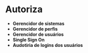 Autoriza
========

- **Gerencidor de sistemas**
- **Gerencidor de perfis**
- **Gerencidor de usuários**
- **Single Sign On**
- **Audotiria de logins dos usuários**
